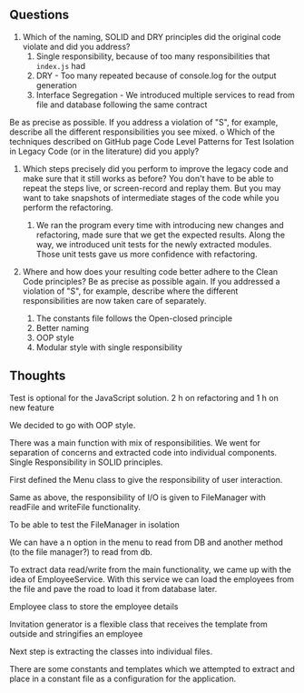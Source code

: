 ## Questions

1. Which of the naming, SOLID and DRY principles did the original code violate and did you address? 
   1. Single responsibility, because of too many responsibilities that `index.js` had
   2. DRY - Too many repeated because of console.log for the output generation
   3. Interface Segregation - We introduced multiple services to read from file and database following the same contract 
  
  
Be as precise as possible. If you address a violation of "S", for example, describe all the different responsibilities you see mixed. o Which of the techniques described on GitHub page Code Level Patterns for Test Isolation in Legacy Code (or in the literature) did you apply?

1. Which steps precisely did you perform to improve the legacy code and make sure that it still works as before? You don't have to be able to repeat the steps live, or screen-record and replay them. But you may want to take snapshots of intermediate stages of the code while you perform the refactoring.
   1. We ran the program every time with introducing new changes and refactoring, made sure that we get the expected results. Along the way, we introduced unit tests for the newly extracted modules. Those unit tests gave us more confidence with refactoring.  

2. Where and how does your resulting code better adhere to the Clean Code principles? Be as precise as possible again. If you addressed a violation of "S", for example, describe where the different responsibilities are now taken care of separately.
   1. The constants file follows the Open-closed principle
   2. Better naming
   3. OOP style
   4. Modular style with single responsibility


## Thoughts

Test is optional for the JavaScript solution.
2 h on refactoring and 1 h on new feature

We decided to go with OOP style.

There was a main function with mix of responsibilities. We went for separation of concerns and extracted code into individual components. Single Responsibility in SOLID principles.

First defined the Menu class to give the responsibility of user interaction.


Same as above, the responsibility of I/O is given to FileManager with readFile and writeFile functionality.


To be able to test the FileManager in isolation

We can have a n option in the menu to read from DB and another method (to the file manager?) to read from db.

To extract data read/write from the main functionality, we came up with the idea of EmployeeService. With this service we can load the employees from the file and pave the road to load it from database later.

Employee class to store the employee details

Invitation generator is a flexible class that receives the template from outside and stringifies an employee  

Next step is extracting the classes into individual files.

There are some constants and templates which we attempted to extract and place in a constant file as a configuration for the application.
